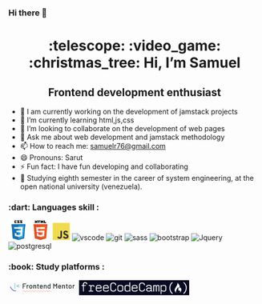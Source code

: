 ### Hi there 👋
<h1 align="center">:telescope: :video_game: :christmas_tree: Hi, I’m Samuel</h1>
<h2 align="center">Frontend development enthusiast</h2>

- 🔭 I am currently working on the development of jamstack projects
- 🌱 I’m currently learning html,js,css
- 👯 I’m looking to collaborate on the development of web pages
- 💬 Ask me about web development and jamstack methodology
- 📫 How to reach me: samuelr76@gmail.com
- 😄 Pronouns: Sarut
- ⚡ Fun fact: I have fun developing and collaborating
- :book: Studying eighth semester in the career of system engineering, at the open national university (venezuela).

<h3>:dart: Languages skill :</h3>
<p><img src="https://raw.githubusercontent.com/devicons/devicon/master/icons/css3/css3-original-wordmark.svg" alt="css3" width="40" height="40"/>
<img src="https://raw.githubusercontent.com/devicons/devicon/master/icons/html5/html5-original-wordmark.svg" alt="html5" width="40" height="40"/>
<img src="https://raw.githubusercontent.com/devicons/devicon/master/icons/javascript/javascript-original.svg" alt="javascript" width="35" height="35"/>
<img src="https://cdn.jsdelivr.net/gh/devicons/devicon/icons/vscode/vscode-original.svg" alt="vscode" width="35" height="35"/>

<img src="https://cdn.jsdelivr.net/gh/devicons/devicon/icons/git/git-original.svg" alt="git" width="35" height="35"/>
       
<img src="https://cdn.jsdelivr.net/gh/devicons/devicon/icons/sass/sass-original.svg" alt="sass" width="35" height="35"/>
       

<img src="https://www.vectorlogo.zone/logos/getbootstrap/getbootstrap-ar21.svg" alt="bootstrap" width="auto" height="40"/>
<img src="https://www.vectorlogo.zone/logos/jquery/jquery-horizontal.svg" alt="Jquery" width="auto" height="40"/>
<img src="https://www.vectorlogo.zone/logos/postgresql/postgresql-horizontal.svg" alt="postgresql" width="auto" height="35"/>
</p>

<h3>:book: Study platforms : </h3>
<p><a href="https://www.frontendmentor.io/profile/samuelpklm" target="_blank"><img align="center" src="https://github.com/samuelpklm/samuelpklm/blob/main/Frontend-mentor.png" alt="my profile in frontend-mentor" height="auto" width="auto"/></a>
<a href="https://www.freecodecamp.org/Sarut" target="_blank"><img align="center" src="https://github.com/samuelpklm/samuelpklm/blob/main/FreeCodeCamp.png" alt="my profile in freecodecamp" height="auto" width="auto"/></a>
</p>




